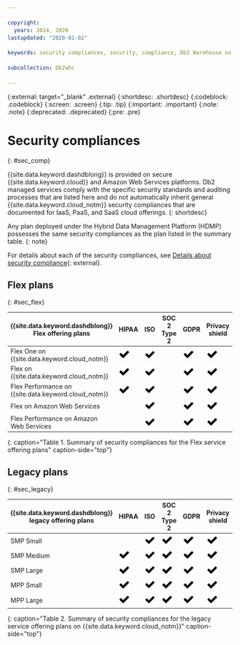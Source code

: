 ```yaml
---

copyright:
  years: 2014, 2020
lastupdated: "2020-01-02"

keywords: security compliances, security, compliance, Db2 Warehouse on Cloud

subcollection: Db2whc

---
```


<!-- Attribute definitions --> 
{:external: target="_blank" .external}
{:shortdesc: .shortdesc}
{:codeblock: .codeblock}
{:screen: .screen}
{:tip: .tip}
{:important: .important}
{:note: .note}
{:deprecated: .deprecated}
{:pre: .pre}

# Security compliances
{: #sec_comp}

{{site.data.keyword.dashdblong}} is provided on secure {{site.data.keyword.cloud}} and Amazon Web Services platforms. Db2 managed services comply with the specific security standards and auditing processes that are listed here and do not automatically inherit general {{site.data.keyword.cloud_notm}} security compliances that are documented for IaaS, PaaS, and SaaS cloud offerings. 
{: shortdesc}

Any plan deployed under the Hybrid Data Management Platform (HDMP) possesses the same security compliances as the plan listed in the summary table.
{: note}

For details about each of the security compliances, see [Details about security compliance](https://www.ibm.com/support/knowledgecenter/SS6NHC/com.ibm.swg.im.dashdb.security.doc/doc/compliances.html){: external}.

## Flex plans
{: #sec_flex}

| {{site.data.keyword.dashdblong}} Flex offering plans | HIPAA | ISO | SOC 2 Type 2 | GDPR | Privacy shield |
|-------------------------------------------------|-------|-----|--------------|------|----------------|
| Flex One on {{site.data.keyword.cloud_notm}} | ![checkmark](images/checkmark.png) | ![checkmark](images/checkmark.png) |  | ![checkmark](images/checkmark.png) | ![checkmark](images/checkmark.png) |
| Flex on {{site.data.keyword.cloud_notm}} | ![checkmark](images/checkmark.png) | ![checkmark](images/checkmark.png) |  | ![checkmark](images/checkmark.png) | ![checkmark](images/checkmark.png) |
| Flex Performance on {{site.data.keyword.cloud_notm}} | ![checkmark](images/checkmark.png) | ![checkmark](images/checkmark.png) |  | ![checkmark](images/checkmark.png) | ![checkmark](images/checkmark.png) |
| Flex on Amazon Web Services |  | ![checkmark](images/checkmark.png) |  | ![checkmark](images/checkmark.png) | ![checkmark](images/checkmark.png) |
| Flex Performance on Amazon Web Services |  | ![checkmark](images/checkmark.png) |  | ![checkmark](images/checkmark.png) | ![checkmark](images/checkmark.png) |
{: caption="Table 1. Summary of security compliances for the Flex service offering plans" caption-side="top"}

## Legacy plans
{: #sec_legacy}

| {{site.data.keyword.dashdblong}} legacy offering plans | HIPAA | ISO | SOC 2 Type 2 | GDPR | Privacy shield |
|-------------------------------------------------|-------|-----|--------------|------|----------------|
| SMP Small |  | ![checkmark](images/checkmark.png) | ![checkmark](images/checkmark.png) | ![checkmark](images/checkmark.png) | ![checkmark](images/checkmark.png) |
| SMP Medium | ![checkmark](images/checkmark.png) | ![checkmark](images/checkmark.png) | ![checkmark](images/checkmark.png) | ![checkmark](images/checkmark.png) | ![checkmark](images/checkmark.png) |
| SMP Large | ![checkmark](images/checkmark.png) | ![checkmark](images/checkmark.png) | ![checkmark](images/checkmark.png) | ![checkmark](images/checkmark.png) | ![checkmark](images/checkmark.png) |
| MPP Small | ![checkmark](images/checkmark.png) | ![checkmark](images/checkmark.png) | ![checkmark](images/checkmark.png) | ![checkmark](images/checkmark.png) | ![checkmark](images/checkmark.png) |
| MPP Large | ![checkmark](images/checkmark.png) | ![checkmark](images/checkmark.png) | ![checkmark](images/checkmark.png) | ![checkmark](images/checkmark.png) | ![checkmark](images/checkmark.png) |
{: caption="Table 2. Summary of security compliances for the legacy service offering plans on {{site.data.keyword.cloud_notm}}" caption-side="top"}

